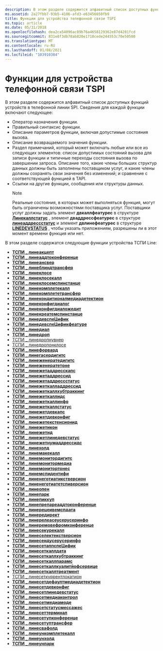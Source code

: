 ```yaml
---
description: В этом разделе содержится алфавитный список доступных функций устройств в телефонной линии SPI.
ms.assetid: 2a27fbb7-93b5-4106-afd3-e63456650fb9
title: Функции для устройства телефонной связи TSPI
ms.topic: article
ms.date: 05/31/2018
ms.openlocfilehash: dea2ca54096ac89b76a4658129362e87d4281fcd
ms.sourcegitcommit: 831e8f3db78ab820e1710cede244553c70e50500
ms.translationtype: MT
ms.contentlocale: ru-RU
ms.lasthandoff: 01/08/2021
ms.locfileid: "103910304"
---
```

# <a name="tspi-line-device-functions"></a>Функции для устройства телефонной связи TSPI

В этом разделе содержится алфавитный список доступных функций устройств в телефонной линии SPI. Сведения для каждой функции включают следующее:

-   Оператор назначения функции.
-   Правильный синтаксис функции.
-   Описание параметров функции, включая допустимые состояния вызова.
-   Описание возвращаемого значения функции.
-   Раздел примечаний, который может включать любые или все из следующих элементов: список допустимых состояний вызова для записи функции и типичные переходы состояния вызова по завершении запроса. Описание того, какие члены больших структур данных должны быть заполнены поставщиком услуг, и какие члены должны сохранять свои значения без изменений; и сравнение с соответствующей функцией в TAPI.
-   Ссылки на другие функции, сообщения или структуры данных.
    > [!Note]  
    > Реальные состояния, в которых может выполняться функция, могут быть ограничены возможностями поставщика услуг. Поставщики услуг должны задать элемент **двкаллфеатурес** в структуре [**Линекаллстатус**](/windows/win32/api/tapi/ns-tapi-linecallstatus) , элемент **дваддрессфеатурес** в структуре [**линеаддрессстатус**](/windows/win32/api/tapi/ns-tapi-lineaddressstatus) и элемент **двлинефеатурес** в структуре [**LINEDEVSTATUS**](/windows/win32/api/tapi/ns-tapi-linedevstatus) , чтобы указать приложениям, разрешены ли в этот момент времени функция или нет.

     

В этом разделе содержатся следующие функции устройства ТСПИ Line:

-   [**ТСПИ \_ линеакцепт**](/windows/win32/api/tspi/nf-tspi-tspi_lineaccept)
-   [**ТСПИ \_ линеаддтоконференце**](/windows/win32/api/tspi/nf-tspi-tspi_lineaddtoconference)
-   [**ТСПИ \_ линеансвер**](/windows/win32/api/tspi/nf-tspi-tspi_lineanswer)
-   [**ТСПИ \_ линеблиндтрансфер**](/windows/win32/api/tspi/nf-tspi-tspi_lineblindtransfer)
-   [**ТСПИ \_ линеклосе**](/windows/win32/api/tspi/nf-tspi-tspi_lineclose)
-   [**ТСПИ \_ линеклосекалл**](/windows/win32/api/tspi/nf-tspi-tspi_lineclosecall)
-   [**ТСПИ \_ линеклосемспинстанце**](/windows/win32/api/tspi/nf-tspi-tspi_lineclosemspinstance)
-   [**ТСПИ \_ линекомплетекалл**](/windows/win32/api/tspi/nf-tspi-tspi_linecompletecall)
-   [**ТСПИ \_ линекомплететрансфер**](/windows/win32/api/tspi/nf-tspi-tspi_linecompletetransfer)
-   [**ТСПИ \_ линекондитионалмедиадетектион**](/windows/win32/api/tspi/nf-tspi-tspi_lineconditionalmediadetection)
-   [**ТСПИ \_ линеконфигдиалог**](/windows/win32/api/tspi/nf-tspi-tspi_lineconfigdialog)
-   [**ТСПИ \_ линеконфигдиаложедит**](/windows/win32/api/tspi/nf-tspi-tspi_lineconfigdialogedit)
-   [**ТСПИ \_ линекреатемспинстанце**](/windows/win32/api/tspi/nf-tspi-tspi_linecreatemspinstance)
-   [**ТСПИ \_ линедевспеЦифик**](/windows/win32/api/tspi/nf-tspi-tspi_linedevspecific)
-   [**ТСПИ \_ линедевспеЦификфеатуре**](/windows/win32/api/tspi/nf-tspi-tspi_linedevspecificfeature)
-   [**ТСПИ \_ линедиал**](/windows/win32/api/tspi/nf-tspi-tspi_linedial)
-   [**ТСПИ \_ линедроп**](/windows/win32/api/tspi/nf-tspi-tspi_linedrop)
-   [ТСПИ \_ линедропнувнер](tspi-linedropnoowner.md)
-   [ТСПИ \_ линедропонклосе](tspi-linedroponclose.md)
-   [**ТСПИ \_ линефорвард**](/windows/win32/api/tspi/nf-tspi-tspi_lineforward)
-   [**ТСПИ \_ линегасердигитс**](/windows/win32/api/tspi/nf-tspi-tspi_linegatherdigits)
-   [**ТСПИ \_ линеженератедигитс**](/windows/win32/api/tspi/nf-tspi-tspi_linegeneratedigits)
-   [**ТСПИ \_ линеженератетоне**](/windows/win32/api/tspi/nf-tspi-tspi_linegeneratetone)
-   [**ТСПИ \_ линежетаддресскапс**](/windows/win32/api/tspi/nf-tspi-tspi_linegetaddresscaps)
-   [**ТСПИ \_ линежетаддрессид**](/windows/win32/api/tspi/nf-tspi-tspi_linegetaddressid)
-   [**ТСПИ \_ линежетаддрессстатус**](/windows/win32/api/tspi/nf-tspi-tspi_linegetaddressstatus)
-   [**ТСПИ \_ линежеткалладдрессид**](/windows/win32/api/tspi/nf-tspi-tspi_linegetcalladdressid)
-   [**ТСПИ \_ линежеткаллхубтраккинг**](/windows/win32/api/tspi/nf-tspi-tspi_linegetcallhubtracking)
-   [**ТСПИ \_ линежеткаллидс**](/windows/win32/api/tspi/nf-tspi-tspi_linegetcallids)
-   [**ТСПИ \_ линежеткаллинфо**](/windows/win32/api/tspi/nf-tspi-tspi_linegetcallinfo)
-   [**ТСПИ \_ линежеткаллстатус**](/windows/win32/api/tspi/nf-tspi-tspi_linegetcallstatus)
-   [**ТСПИ \_ линежетдевкапс**](/windows/win32/api/tspi/nf-tspi-tspi_linegetdevcaps)
-   [**ТСПИ \_ линежетдевконфиг**](/windows/win32/api/tspi/nf-tspi-tspi_linegetdevconfig)
-   [**ТСПИ \_ линежетекстенсионид**](/windows/win32/api/tspi/nf-tspi-tspi_linegetextensionid)
-   [**ТСПИ \_ линежетикон**](/windows/win32/api/tspi/nf-tspi-tspi_linegeticon)
-   [**ТСПИ \_ линежетид**](/windows/win32/api/tspi/nf-tspi-tspi_linegetid)
-   [**ТСПИ \_ линежетлинедевстатус**](/windows/win32/api/tspi/nf-tspi-tspi_linegetlinedevstatus)
-   [**ТСПИ \_ линежетнумаддрессидс**](/windows/win32/api/tspi/nf-tspi-tspi_linegetnumaddressids)
-   [**ТСПИ \_ линехолд**](/windows/win32/api/tspi/nf-tspi-tspi_linehold)
-   [**ТСПИ \_ линемакекалл**](/windows/win32/api/tspi/nf-tspi-tspi_linemakecall)
-   [**ТСПИ \_ линемонитордигитс**](/windows/win32/api/tspi/nf-tspi-tspi_linemonitordigits)
-   [**ТСПИ \_ линемонитормедиа**](/windows/win32/api/tspi/nf-tspi-tspi_linemonitormedia)
-   [**ТСПИ \_ линемонитортонес**](/windows/win32/api/tspi/nf-tspi-tspi_linemonitortones)
-   [**ТСПИ \_ линемспидентифи**](/windows/win32/api/tspi/nf-tspi-tspi_linemspidentify)
-   [**ТСПИ \_ линенеготиатикстверсион**](/windows/win32/api/tspi/nf-tspi-tspi_linenegotiateextversion)
-   [**ТСПИ \_ линенеготиатетспиверсион**](/windows/win32/api/tspi/nf-tspi-tspi_linenegotiatetspiversion)
-   [**ТСПИ \_ линеопен**](/windows/win32/api/tspi/nf-tspi-tspi_lineopen)
-   [**ТСПИ \_ линепарк**](/windows/win32/api/tspi/nf-tspi-tspi_linepark)
-   [**ТСПИ \_ линепиккуп**](/windows/win32/api/tspi/nf-tspi-tspi_linepickup)
-   [**ТСПИ \_ линепрепареаддтоконференце**](/windows/win32/api/tspi/nf-tspi-tspi_lineprepareaddtoconference)
-   [**ТСПИ \_ линерецеивемспдата**](/windows/win32/api/tspi/nf-tspi-tspi_linereceivemspdata)
-   [**ТСПИ \_ линередирект**](/windows/win32/api/tspi/nf-tspi-tspi_lineredirect)
-   [**ТСПИ \_ линерелеасеусерусеринфо**](/windows/win32/api/tspi/nf-tspi-tspi_linereleaseuseruserinfo)
-   [**ТСПИ \_ линеремовефромконференце**](/windows/win32/api/tspi/nf-tspi-tspi_lineremovefromconference)
-   [**ТСПИ \_ линесекурекалл**](/windows/win32/api/tspi/nf-tspi-tspi_linesecurecall)
-   [**ТСПИ \_ линеселектекстверсион**](/windows/win32/api/tspi/nf-tspi-tspi_lineselectextversion)
-   [**ТСПИ \_ линесендусерусеринфо**](/windows/win32/api/tspi/nf-tspi-tspi_linesenduseruserinfo)
-   [**ТСПИ \_ линесетаппспеЦифик**](/windows/win32/api/tspi/nf-tspi-tspi_linesetappspecific)
-   [**ТСПИ \_ линесеткаллдата**](/windows/win32/api/tspi/nf-tspi-tspi_linesetcalldata)
-   [**ТСПИ \_ линесеткаллхубтраккинг**](/windows/win32/api/tspi/nf-tspi-tspi_linesetcallhubtracking)
-   [**ТСПИ \_ линесеткаллпарамс**](/windows/win32/api/tspi/nf-tspi-tspi_linesetcallparams)
-   [**ТСПИ \_ линесеткаллкуалитйофсервице**](/windows/win32/api/tspi/nf-tspi-tspi_linesetcallqualityofservice)
-   [**ТСПИ \_ линесеткаллтреатмент**](/windows/win32/api/tspi/nf-tspi-tspi_linesetcalltreatment)
-   [ТСПИ \_ линесеткуррентлокатион](tspi-linesetcurrentlocation.md)
-   [**ТСПИ \_ линесетдефаултмедиадетектион**](/windows/win32/api/tspi/nf-tspi-tspi_linesetdefaultmediadetection)
-   [**ТСПИ \_ линесетдевконфиг**](/windows/win32/api/tspi/nf-tspi-tspi_linesetdevconfig)
-   [**ТСПИ \_ линесетлинедевстатус**](/windows/win32/api/tspi/nf-tspi-tspi_linesetlinedevstatus)
-   [**ТСПИ \_ линесетмедиаконтрол**](/windows/win32/api/tspi/nf-tspi-tspi_linesetmediacontrol)
-   [**ТСПИ \_ линесетмедиамоде**](/windows/win32/api/tspi/nf-tspi-tspi_linesetmediamode)
-   [**ТСПИ \_ линесетстатусмессажес**](/windows/win32/api/tspi/nf-tspi-tspi_linesetstatusmessages)
-   [**ТСПИ \_ линесеттерминал**](/windows/win32/api/tspi/nf-tspi-tspi_linesetterminal)
-   [**ТСПИ \_ линесетупконференце**](/windows/win32/api/tspi/nf-tspi-tspi_linesetupconference)
-   [**ТСПИ \_ линесетуптрансфер**](/windows/win32/api/tspi/nf-tspi-tspi_linesetuptransfer)
-   [**ТСПИ \_ линесвафолд**](/windows/win32/api/tspi/nf-tspi-tspi_lineswaphold)
-   [**ТСПИ \_ линеункомплетекалл**](/windows/win32/api/tspi/nf-tspi-tspi_lineuncompletecall)
-   [**ТСПИ \_ линеунхолд**](/windows/win32/api/tspi/nf-tspi-tspi_lineunhold)
-   [**ТСПИ \_ линеунпарк**](/windows/win32/api/tspi/nf-tspi-tspi_lineunpark)

 

 
